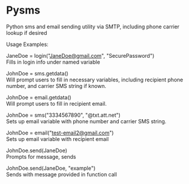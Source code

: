 # Pysms

Python sms and email sending utility via SMTP, including phone carrier lookup if desired<br>

Usage Examples:<br>

JaneDoe = login("JaneDoe@gmail.com", "SecurePassword")<br>
Fills in login info under named variable<br>

JohnDoe = sms.getdata()  <br>
Will prompt users to fill in necessary variables, including recipient phone number, and carrier SMS string if known.<br>

JohnDoe = email.getdata()  <br>
Will prompt users to fill in recipient email.<br>

JohnDoe = sms("3334567890", "@txt.att.net")<br>
Sets up email variable with phone number and carrier SMS string.<br>

JohnDoe = email("test-email2@gmail.com")<br>
Sets up email variable with recipient email<br>

JohnDoe.send(JaneDoe)<br>
Prompts for message, sends<br>

JohnDoe.send(JaneDoe, "example")<br>
Sends with message provided in function call<br>

